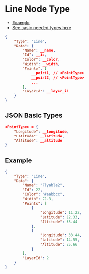 # Line Node Type

- [Example](#example)
- [See basic needed types here](#json-basic-types)

```JSON
{
    "Type": "Line",
    "Data": {
        "Name": __name,
        "Id": __id,
        "Color": __color,
        "Width": __width,
        "Points": [
            __point1, // <PointType>
            __point2, // <PointType>
            ...
        ],
        "LayerId": __layer_id
    }
}
```

## JSON Basic Types 

```JSON
<PointType> = {
    "Longitude": __longitude,
    "Latitude": __latitude,
    "Altitude": __altitude
}
```

## Example

```JSON
{
    "Type": "Line",
    "Data": {
        "Name": "Flyable2",
        "Id": 22,
        "Color": "#aabbcc",
        "Width": 22.3,
        "Points": [
            {
                "Longitude": 11.22,
                "Latitude": 22.33,
                "Altitude": 33.44
            },
            {
                "Longitude": 33.44,
                "Latitude": 44.55,
                "Altitude": 55.66
            }
        ],
        "LayerId": 2
    }
}
```

